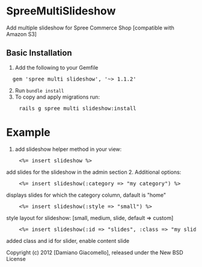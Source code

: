 SpreeMultiSlideshow
===================

Add multiple slideshow for Spree Commerce Shop [compatible with Amazon S3]


Basic Installation
------------------

1. Add the following to your Gemfile
<pre>
  gem 'spree_multi_slideshow', '~> 1.1.2'
</pre>
2. Run `bundle install`
3. To copy and apply migrations run:
<pre>
	rails g spree_multi_slideshow:install
</pre>

Example
=======

1. add slideshow helper method in your view:
<pre>
	<%= insert_slideshow %>
</pre>
add slides for the slideshow in the admin section
2. Additional options:
<pre>
	<%= insert_slideshow(:category => "my_category") %>
</pre>
displays slides for which the category column, dafault is "home"
<pre>
	<%= insert_slideshow(:style => "small") %>
</pre>
style layout for slideshow: [small, medium, slide, default => custom]
<pre>
	<%= insert_slideshow(:id => "slides", :class => "my_slide", :pagination_class => "pagination", :show_content => true) %>
</pre>
added class and id for slider, enable content slide

Copyright (c) 2012 [Damiano Giacomello], released under the New BSD License

